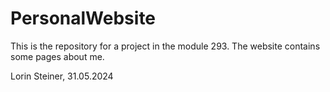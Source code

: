 # PersonalWebsite
 
This is the repository for a project in the module 293.
The website contains some pages about me.

Lorin Steiner, 31.05.2024
